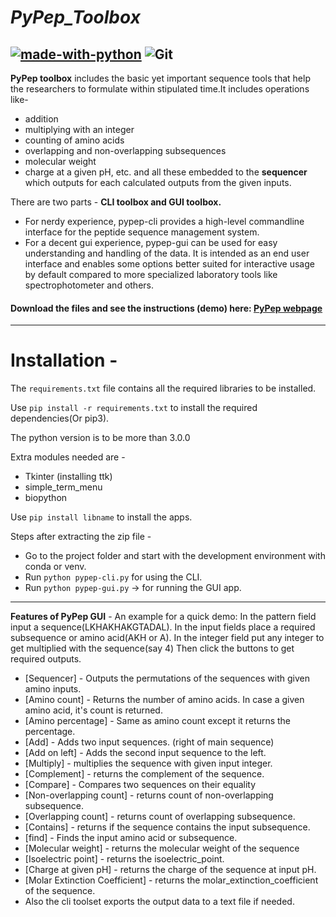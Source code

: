 # ***PyPep_Toolbox***

[![made-with-python](https://img.shields.io/badge/Made%20with-Python-1f425f.svg)](https://www.python.org/)
![Git](https://img.shields.io/badge/-Git-black?style=flat-square&logo=git)
-----
**PyPep toolbox** includes the basic yet important sequence tools that help the researchers to formulate within stipulated time.It includes operations like-
- addition
- multiplying with an integer
- counting of amino acids 
- overlapping and non-overlapping subsequences
- molecular weight
- charge at a given pH, etc.
and all these embedded to the **sequencer** which outputs for each calculated outputs from the given inputs.

There are two parts - **CLI toolbox and GUI toolbox.**
- For nerdy experience, pypep-cli provides a high-level commandline interface for the peptide sequence management system. 
- For a decent gui experience, pypep-gui can be used for easy understanding and handling of the data. It is intended as an end user interface and enables some options better suited for interactive usage by default compared to more specialized laboratory tools like spectrophotometer and others.

#### Download the files and see the instructions (demo) here: [PyPep webpage](https://aemitrius.github.io/PyPepweb/)
-----
# Installation - 
The `requirements.txt` file contains all the required libraries to be installed.

Use `pip install -r requirements.txt` to install the required dependencies(Or pip3).

The python version is to be more than 3.0.0

Extra modules needed are -
  * Tkinter (installing ttk)
  * simple_term_menu
  * biopython
  
 Use `pip install libname` to install the apps.
 
 Steps after extracting the zip file - 
  * Go to the project folder and start with the development environment with conda or venv.
  * Run `python pypep-cli.py` for using the CLI.
  * Run `python pypep-gui.py` -> for running the GUI app.
-----
**Features of PyPep GUI** -
An example for a quick demo: In the pattern field input a sequence(LKHAKHAKGTADAL).
In the input fields place a required subsequence or amino acid(AKH or A).
In the integer field put any integer to get multiplied with the sequence(say 4)
Then click the buttons to get required outputs.

- [Sequencer] - Outputs the permutations of the sequences with given amino
	                    inputs.
- [Amino count] - Returns the number of amino acids. In case a given amino
	                    acid, it's count is returned.
- [Amino percentage] - Same as amino count except it returns the percentage.
- [Add] - Adds two input sequences. (right of main sequence)
- [Add on left] - Adds the second input sequence to the left.
- [Multiply] - multiplies the sequence with given input integer.
- [Complement] - returns the complement of the sequence.
- [Compare] - Compares two sequences on their equality
- [Non-overlapping count] - returns count of non-overlapping subsequence.
- [Overlapping count] - returns count of overlapping subsequence.
- [Contains] - returns if the sequence contains the input subsequence.
- [find] - Finds the input amino acid or subsequence.
- [Molecular weight] - returns the molecular weight of the sequence
- [Isoelectric point] - returns the isoelectric_point.
- [Charge at given pH] - returns the charge of the sequence at input pH.
- [Molar Extinction Coefficient] - returns the molar_extinction_coefficient
	                          of the sequence.
- Also the cli toolset exports the output data to a text file if needed.
